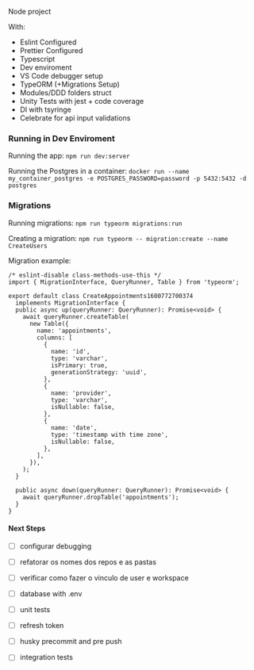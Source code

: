 Node project

With:
- Eslint Configured
- Prettier Configured
- Typescript
- Dev enviroment
- VS Code debugger setup
- TypeORM (+Migrations Setup)
- Modules/DDD folders struct
- Unity Tests with jest + code coverage
- DI with tsyringe
- Celebrate for api input validations

### Running in Dev Enviroment
Running the app:
`npm run dev:server`

Running the Postgres in a container:
`docker run --name my_container_postgres -e POSTGRES_PASSWORD=password -p 5432:5432 -d postgres`

### Migrations

Running migrations:
`npm run typeorm migrations:run`

Creating a migration:
`npm run typeorm -- migration:create --name CreateUsers`

Migration example:
```
/* eslint-disable class-methods-use-this */
import { MigrationInterface, QueryRunner, Table } from 'typeorm';

export default class CreateAppointments1600772700374
  implements MigrationInterface {
  public async up(queryRunner: QueryRunner): Promise<void> {
    await queryRunner.createTable(
      new Table({
        name: 'appointments',
        columns: [
          {
            name: 'id',
            type: 'varchar',
            isPrimary: true,
            generationStrategy: 'uuid',
          },
          {
            name: 'provider',
            type: 'varchar',
            isNullable: false,
          },
          {
            name: 'date',
            type: 'timestamp with time zone',
            isNullable: false,
          },
        ],
      }),
    );
  }

  public async down(queryRunner: QueryRunner): Promise<void> {
    await queryRunner.dropTable('appointments');
  }
}
```

#### Next Steps
- [ ] configurar debugging
- [ ] refatorar os nomes dos repos e as pastas
- [ ] verificar como fazer o vinculo de user e workspace
- [ ] database with .env
- [ ] unit tests

- [ ] refresh token
- [ ] husky precommit and pre push
- [ ] integration tests
